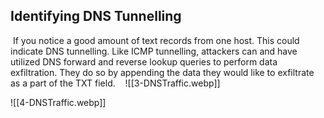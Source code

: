 

## Identifying DNS Tunnelling

 If you notice a good amount of text records from one host. This could indicate DNS tunnelling. Like ICMP tunnelling, attackers can and have utilized DNS forward and reverse lookup queries to perform data exfiltration. They do so by appending the data they would like to exfiltrate as a part of the TXT field.
 
 ![[3-DNSTraffic.webp]]

![[4-DNSTraffic.webp]]

